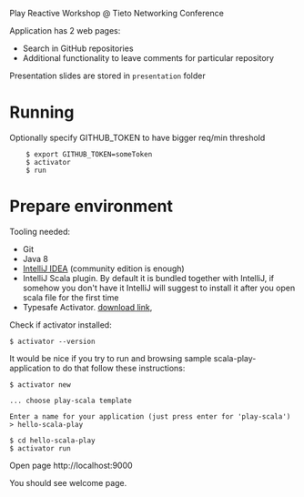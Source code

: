 Play Reactive Workshop @ Tieto Networking Conference

Application has 2 web pages:

* Search in GitHub repositories
* Additional functionality to leave comments for particular repository

Presentation slides are stored in `presentation` folder

# Running

Optionally specify GITHUB_TOKEN to have bigger req/min threshold

```
    $ export GITHUB_TOKEN=someToken 
    $ activator
    $ run
```


# Prepare environment

Tooling needed:

 - Git
 - Java 8
 - [IntelliJ  IDEA](https://www.jetbrains.com/idea/download) (community edition is enough)
 - IntelliJ Scala plugin. By default it is bundled together with IntelliJ, if somehow you don't have it IntelliJ will suggest to install it after you open scala file for the first time
 - Typesafe Activator. [download link](https://www.lightbend.com/activator/download),

Check if activator installed:

```
$ activator --version
```

It would be nice if you try to run and browsing sample scala-play-application to do that follow these instructions: 

```
$ activator new

... choose play-scala template

Enter a name for your application (just press enter for 'play-scala')
> hello-scala-play

$ cd hello-scala-play
$ activator run 
```

Open page http://localhost:9000

You should see welcome page.
